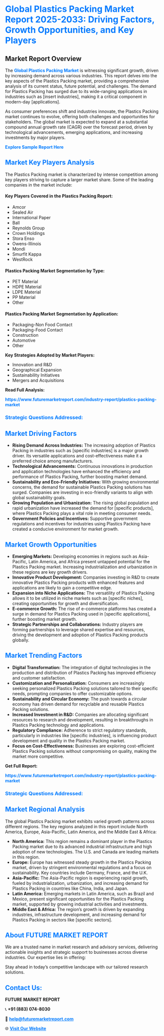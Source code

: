 <h1 style="color: #007BFF;">Global Plastics Packing Market Report 2025-2033: Driving Factors, Growth Opportunities, and Key Players</h1>

<section id="overview">
<h2>Market Report Overview</h2>
<p>The <a href="https://www.futuremarketreport.com/industry-report/plastics-packing-market" style="color: #007BFF; text-decoration: none;"><strong>Global Plastics Packing Market</strong></a> is witnessing significant growth, driven by increasing demand across various industries. This report delves into the key aspects of the Plastics Packing market, providing a comprehensive analysis of its current status, future potential, and challenges. The demand for Plastics Packing has surged due to its wide-ranging applications in industries such as [insert industries], making it a critical component in modern-day [applications].</p>
<p>As consumer preferences shift and industries innovate, the Plastics Packing market continues to evolve, offering both challenges and opportunities for stakeholders. The global market is expected to expand at a substantial compound annual growth rate (CAGR) over the forecast period, driven by technological advancements, emerging applications, and increasing investments by major players.</p>
</section>

<section id="overview">
<p><a href="https://www.futuremarketreport.com/request-sample/reportId=114987" style="color: #007BFF; text-decoration: none;"><strong>Explore Sample Report Here</strong></a></p>
</section>

<section id="key-players">
<h2 style="color: #007BFF;">Market Key Players Analysis</h2>
<p>The Plastics Packing market is characterized by intense competition among key players striving to capture a larger market share. Some of the leading companies in the market include:</p>
<h4>Key Players Covered in the Plastics Packing Report:</h4>
<ul><li>Amcor</li><li>Sealed Air</li><li>International Paper</li><li>Ball</li><li>Reynolds Group</li><li>Crown Holdings</li><li>Stora Enso</li><li>Owens-Illinois</li><li>Mondi</li><li>Smurfit Kappa</li><li>WestRock</li></ul>
<h4>Plastics Packing Market Segmentation by Type:</h4>
<ul><li>PET Material</li><li>HDPE Material</li><li>LDPE Material</li><li>PP Material</li><li>Other</li></ul>

<h4>Plastics Packing Market Segmentation by Application:</h4>
<ul><li>Packaging-Non Food Contact</li><li>Packaging-Food Contact</li><li>Construction</li><li>Automotive</li><li>Other</li></ul>
<p><strong>Key Strategies Adopted by Market Players:</strong></p>
<ul>
<li>Innovation and R&D</li>
<li>Geographical Expansion</li>
<li>Sustainability Initiatives</li>
<li>Mergers and Acquisitions</li>
</ul>
</section>

<section>
<p><strong>Read Full Analysis: </strong></p><a href="https://www.futuremarketreport.com/industry-report/plastics-packing-market" style="color: #007BFF; text-decoration: none;"><strong>https://www.futuremarketreport.com/industry-report/plastics-packing-market</strong></a>
<h3 style="color: #007BFF;">Strategic Questions Addressed:</h3>
</section>

<section id="driving-factors">
<h2 style="color: #007BFF;">Market Driving Factors</h2>
<ul>
<li><strong>Rising Demand Across Industries:</strong> The increasing adoption of Plastics Packing in industries such as [specific industries] is a major growth driver. Its versatile applications and cost-effectiveness make it a preferred choice among manufacturers.</li>
<li><strong>Technological Advancements:</strong> Continuous innovations in production and application technologies have enhanced the efficiency and performance of Plastics Packing, further boosting market demand.</li>
<li><strong>Sustainability and Eco-Friendly Initiatives:</strong> With growing environmental concerns, the demand for sustainable Plastics Packing solutions has surged. Companies are investing in eco-friendly variants to align with global sustainability goals.</li>
<li><strong>Growing Population and Urbanization:</strong> The rising global population and rapid urbanization have increased the demand for [specific products], where Plastics Packing plays a vital role in meeting consumer needs.</li>
<li><strong>Government Policies and Incentives:</strong> Supportive government regulations and incentives for industries using Plastics Packing have created a conducive environment for market growth.</li>
</ul>
</section>

<section id="growth-opportunities">
<h2 style="color: #007BFF;">Market Growth Opportunities</h2>
<ul>
<li><strong>Emerging Markets:</strong> Developing economies in regions such as Asia-Pacific, Latin America, and Africa present untapped potential for the Plastics Packing market. Increasing industrialization and urbanization in these regions are key growth drivers.</li>
<li><strong>Innovative Product Development:</strong> Companies investing in R&D to create innovative Plastics Packing products with enhanced features and applications are likely to gain a competitive edge.</li>
<li><strong>Expansion into Niche Applications:</strong> The versatility of Plastics Packing allows it to be utilized in niche markets such as [specific niches], creating opportunities for growth and diversification.</li>
<li><strong>E-commerce Growth:</strong> The rise of e-commerce platforms has created a surge in demand for Plastics Packing used in [specific applications], further boosting market growth.</li>
<li><strong>Strategic Partnerships and Collaborations:</strong> Industry players are forming partnerships to leverage shared expertise and resources, driving the development and adoption of Plastics Packing products globally.</li>
</ul>
</section>

<section id="trending-factors">
<h2 style="color: #007BFF;">Market Trending Factors</h2>
<ul>
<li><strong>Digital Transformation:</strong> The integration of digital technologies in the production and distribution of Plastics Packing has improved efficiency and customer satisfaction.</li>
<li><strong>Customization and Personalization:</strong> Consumers are increasingly seeking personalized Plastics Packing solutions tailored to their specific needs, prompting companies to offer customizable options.</li>
<li><strong>Sustainability and Circular Economy:</strong> The push towards a circular economy has driven demand for recyclable and reusable Plastics Packing solutions.</li>
<li><strong>Increased Investment in R&D:</strong> Companies are allocating significant resources to research and development, resulting in breakthroughs in Plastics Packing technology and applications.</li>
<li><strong>Regulatory Compliance:</strong> Adherence to strict regulatory standards, particularly in industries like [specific industries], is influencing product development and quality in the Plastics Packing market.</li>
<li><strong>Focus on Cost-Effectiveness:</strong> Businesses are exploring cost-efficient Plastics Packing solutions without compromising on quality, making the market more competitive.</li>
</ul>
</section>

<section>
<p><strong>Get Full Report: </strong></p><a href="https://www.futuremarketreport.com/industry-report/plastics-packing-market" style="color: #007BFF; text-decoration: none;"><strong>https://www.futuremarketreport.com/industry-report/plastics-packing-market</strong></a>
<h3 style="color: #007BFF;">Strategic Questions Addressed:</h3>
</section>


<section id="regional-analysis">
<h2 style="color: #007BFF;">Market Regional Analysis</h2>
<p>The global Plastics Packing market exhibits varied growth patterns across different regions. The key regions analyzed in this report include North America, Europe, Asia-Pacific, Latin America, and the Middle East & Africa:</p>
<ul>
<li><strong>North America:</strong> This region remains a dominant player in the Plastics Packing market due to its advanced industrial infrastructure and high adoption of new technologies. The U.S. and Canada are leading markets in this region.</li>
<li><strong>Europe:</strong> Europe has witnessed steady growth in the Plastics Packing market, driven by stringent environmental regulations and a focus on sustainability. Key countries include Germany, France, and the U.K.</li>
<li><strong>Asia-Pacific:</strong> The Asia-Pacific region is experiencing rapid growth, fueled by industrialization, urbanization, and increasing demand for Plastics Packing in countries like China, India, and Japan.</li>
<li><strong>Latin America:</strong> Emerging markets in Latin America, such as Brazil and Mexico, present significant opportunities for the Plastics Packing market, supported by growing industrial activities and investments.</li>
<li><strong>Middle East & Africa:</strong> The region’s growth is driven by expanding industries, infrastructure development, and increasing demand for Plastics Packing in sectors like [specific sectors].</li>
</ul>
</section>

<footer>
<h2 style="color: #007BFF;">About FUTURE MARKET REPORT</h2>
<p>We are a trusted name in market research and advisory services, delivering actionable insights and strategic support to businesses across diverse industries. Our expertise lies in offering:</p>

<p>Stay ahead in today’s competitive landscape with our tailored research solutions.</p>

<h2 style="color: #007BFF;">Contact Us:</h2>
<p><strong>FUTURE MARKET REPORT</strong></p>
<p>📞 <strong>+91 (883) 074-8030</strong></p>
<p>📧 <strong><a href="mailto:help@futuremarketreport.com" style="color: #007BFF;">help@futuremarketreport.com</a></strong></p>
<p>🌐 <strong><a href="https://www.futuremarketreport.com/" style="color: #007BFF;">Visit Our Website</a></strong></p>
</footer>